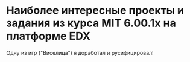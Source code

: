 # Наиболее интересные проекты и задания из курса MIT 6.00.1x на платформе EDX
Одну из игр ("Виселица") я доработал и русифицировал!
